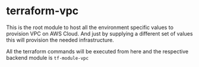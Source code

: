 # terraform-vpc

This is the root module to host all the environment specific values to provision VPC on AWS Cloud.
And just by supplying a different set of values this will provision the needed infrastructure.

All the terraform commands will be executed from here and the respective backend module is `tf-module-vpc`